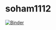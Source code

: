 # soham1112

[![Binder](https://mybinder.org/badge_logo.svg)](https://mybinder.org/v2/gh/sohamnishan/soham1112.git/main)
